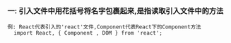 ### 一: 引入文件中用花括号将名字包裹起来,是指读取引入文件中的方法
```
例: React代表引入的'react'文件,Component代表React下的Component方法
  import React, { Component , DOM } from 'react';
```
